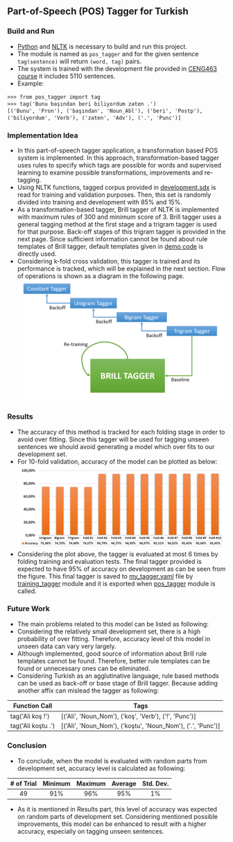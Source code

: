 ## Part-of-Speech (POS) Tagger for Turkish

### Build and Run
* [Python](https://www.python.org/) and [NLTK](http://www.nltk.org/) is necessary to build and run this project.
* The module is named as `pos_tagger` and for the given sentence `tag(sentence)` will return `(word, tag)` pairs.
* The system is trained with the development file provided in [CENG463 course](https://cow.ceng.metu.edu.tr/Courses/index.php?course=ceng463&semester=20121) it includes 5110 sentences.
* Example:

```
>>> from pos_tagger import tag
>>> tag('Bunu başından beri biliyordum zaten .')
[('Bunu', 'Pron'), ('başından', 'Noun_Abl'), ('beri', 'Postp'), ('biliyordum', 'Verb'), ('zaten', 'Adv'), ('.', 'Punc')]
```

### Implementation Idea

* In this part-of-speech tagger application, a transformation based POS system is implemented. In this approach, transformation-based tagger uses rules to specify which tags are possible for words and supervised learning to examine possible transformations, improvements and re-tagging.
* Using NLTK functions, tagged corpus provided in [development.sdx](development.sdx) is read for training and validation purposes. Then, this set is randomly divided into training and development with 85% and 15%.
* As a transformation-based tagger, Brill tagger of NLTK is implemented with maximum rules of 300 and minimum score of 3. Brill tagger uses a general tagging method at the first stage and a trigram tagger is used for that purpose. Back-off stages of this trigram tagger is provided in the next page. Since sufficient information cannot be found about rule templates of Brill tagger, default templates given in [demo code](http://nltk.googlecode.com/svn/trunk/doc/api/nltk.tag.brill-pysrc.html) is directly used.
* Considering k-fold cross validation, this tagger is trained and its performance is tracked, which will be explained in the next section. Flow of operations is shown as a diagram in the following page.
![](img/flow.png)

### Results
* The accuracy of this method is tracked for each folding stage in order to avoid over fitting. Since this tagger will be used for tagging unseen sentences we should avoid generating a model which over fits to our development set.
* For 10-fold validation, accuracy of the model can be plotted as below:
![](img/accuraccy-results.png)
* Considering the plot above, the tagger is evaluated at most 6 times by folding training and evaluation tests. The final tagger provided is expected to have 95% of accuracy on development as can be seen from the figure. This final tagger is saved to [my_tagger.yaml](my_tagger.yaml) file by [training_tagger](training_tagger.py) module and it is exported when [pos_tagger](pos_tagger.py) module is called.

### Future Work
* The main problems related to this model can be listed as following:
 * Considering the relatively small development set, there is a high probability of over fitting. Therefore, accuracy level of this model in unseen data can vary very largely.
 * Although implemented, good source of information about Brill rule templates cannot be found. Therefore, better rule templates can be found or unnecessary ones can be eliminated.
 * Considering Turkish as an agglutinative language, rule based methods can be used as back-off or base stage of Brill tagger. Because adding another affix can mislead the tagger as following:

| Function Call      	| Tags                                                        	|
|--------------------	|-------------------------------------------------------------	|
| tag('Ali koş !')   	| [('Ali', 'Noun_Nom'), ('koş’, 'Verb'), ('!', 'Punc')]       	|
| tag('Ali koştu .') 	| [('Ali', 'Noun_Nom'), ('koştu', 'Noun_Nom'), ('.', 'Punc')] 	|

### Conclusion
* To conclude, when the model is evaluated with random parts from development set, accuracy level is calculated as following:

| # of Trial 	| Minimum 	| Maximum 	| Average 	| Std. Dev. 	|
|:------:	|:-------:	|:-------:	|:-------:	|:---------:	|
|   49   	|   91%   	|   96%   	|   95%   	|     1%    	|

* As it is mentioned in Results part, this level of accuracy was expected on random parts of development set. Considering mentioned possible improvements, this model can be enhanced to result with a higher accuracy, especially on tagging unseen sentences.
